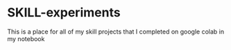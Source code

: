 # SKILL-experiments
This is a place for all of my skill projects that I completed on google colab in my notebook 
